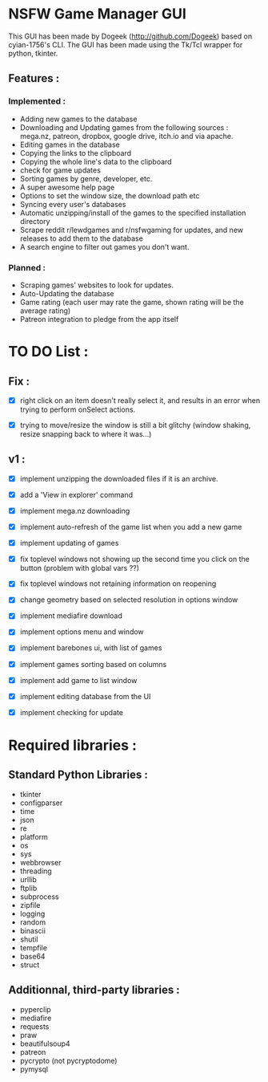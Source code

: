 # NSFW Game Manager GUI

This GUI has been made by Dogeek (http://github.com/Dogeek) based on cyian-1756's CLI.
The GUI has been made using the Tk/Tcl wrapper for python, tkinter.

## Features :

### Implemented :
- Adding new games to the database
- Downloading and Updating games from the following sources : mega.nz, patreon, dropbox, google drive, itch.io and via apache.
- Editing games in the database
- Copying the links to the clipboard
- Copying the whole line's data to the clipboard
- check for game updates
- Sorting games by genre, developer, etc.
- A super awesome help page
- Options to set the window size, the download path etc
- Syncing every user's databases
- Automatic unzipping/install of the games to the specified installation directory
- Scrape reddit r/lewdgames and r/nsfwgaming for updates, and new releases to add them to the database
- A search engine to filter out games you don't want.

### Planned :

- Scraping games' websites to look for updates.
- Auto-Updating the database
- Game rating (each user may rate the game, shown rating will be the average rating)
- Patreon integration to pledge from the app itself

# TO DO List :

## Fix :

- [x] right click on an item doesn't really select it, and results in an error when trying to perform onSelect actions.
- [x] trying to move/resize the window is still a bit glitchy (window shaking, resize snapping back to where it was...)



## v1 :
- [x] implement unzipping the downloaded files if it is an archive.
- [x] add a 'View in explorer' command
- [x] implement mega.nz downloading
- [x] implement auto-refresh of the game list when you add a new game
- [x] implement updating of games
- [x] fix toplevel windows not showing up the second time you click on the button (problem with global vars ??)
- [x] fix toplevel windows not retaining information on reopening
- [x] change geometry based on selected resolution in options window
- [x] implement mediafire download
- [x] implement options menu and window
- [x] implement barebones ui, with list of games
- [x] implement games sorting based on columns
- [x] implement add game to list window
- [x] implement editing database from the UI
- [x] implement checking for update


# Required libraries :

## Standard Python Libraries :

- tkinter
- configparser
- time
- json
- re
- platform
- os
- sys
- webbrowser
- threading
- urllib
- ftplib
- subprocess
- zipfile
- logging
- random
- binascii
- shutil
- tempfile
- base64
- struct

## Additionnal, third-party libraries :

- pyperclip
- mediafire
- requests
- praw
- beautifulsoup4
- patreon
- pycrypto (not pycryptodome)
- pymysql
